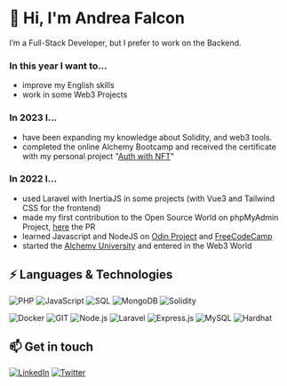 # 👋 Hi, I'm Andrea Falcon

I’m a Full-Stack Developer, but I prefer to work on the Backend.

### In this year I want to...
- improve my English skills
- work in some Web3 Projects

### In 2023 I...
- have been expanding my knowledge about Solidity, and web3 tools.
- completed the online Alchemy Bootcamp and received the certificate with my personal project "[Auth with NFT]([https://www.freecodecamp.org/](https://github.com/falconandrea/auth-with-nft))" 

### In 2022 I...
- used Laravel with InertiaJS in some projects (with Vue3 and Tailwind CSS for the frontend)
- made my first contribution to the Open Source World on phpMyAdmin Project, [here](https://github.com/phpmyadmin/phpmyadmin/pull/17665) the PR
- learned Javascript and NodeJS on [Odin Project](https://www.theodinproject.com/) and [FreeCodeCamp](https://www.freecodecamp.org/)
- started the [Alchemy University](https://university.alchemy.com/) and entered in the Web3 World

## ⚡ Languages & Technologies

![PHP](https://img.shields.io/badge/-PHP-000?&logo=PHP)
![JavaScript](https://img.shields.io/badge/-JavaScript-000?&logo=JavaScript)
![SQL](https://img.shields.io/badge/-SQL-000?&logo=MySQL)
![MongoDB](https://img.shields.io/badge/-MongoDB-000?&logo=MongoDB)
![Solidity](https://img.shields.io/badge/-Solidity-000?&logo=Solidity)

![Docker](https://img.shields.io/badge/-Docker-000?&logo=Docker)
![GIT](https://img.shields.io/badge/-GIT-000?&logo=git)
![Node.js](https://img.shields.io/badge/-Node.js-000?&logo=node.js)
![Laravel](https://img.shields.io/badge/-Laravel-000?&logo=Laravel)
![Express.js](https://img.shields.io/badge/-Express.js-000?&logo=express)
![MySQL](https://img.shields.io/badge/-MySQL-000?&logo=MySQL)
![Hardhat](https://img.shields.io/badge/-Hardhat-000?&logo=Hardhat)

## 📫 Get in touch

[![LinkedIn](https://img.shields.io/badge/LinkedIn-0077B5?style=for-the-badge&logo=linkedin&logoColor=white)](https://www.linkedin.com/in/andrea-falcon-fullstack-developer/)
[![Twitter](https://img.shields.io/badge/Twitter-1DA1F2?style=for-the-badge&logo=twitter&logoColor=white)](https://twitter.com/AndreaFalconIT)

<!---
falconandrea/falconandrea is a ✨ special ✨ repository because its `README.md` (this file) appears on your GitHub profile.
You can click the Preview link to take a look at your changes.
--->
